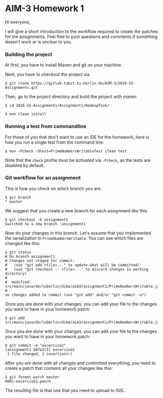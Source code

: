AIM-3 Homework 1
=========================

Hi everyone,

I will give a short introduction to the workflow required to create the patches for the assignments. Feel free to post questions and comments if something doesn't work or is unclear to you.

### Building the project

At first, you have to install Maven and git on your machine.

Next, you have to checkout the project via

`$ git clone https://gitlab.tubit.tu-berlin.de/AIM-3/2016-SS-Assignments.git`


Then, go to the project directory and build the project with maven

`$ cd 2016-SS-Assignments/Assignment1/HadoopTask/`

`$ mvn clean install`


### Running a test from commandline

For those of you that don't want to use an IDE for the homework, here is how you run a single test from the command line:

`$ mvn -Pcheck -Dtest=PrimeNumbersWritableTest clean test`

Note that the `check` profile must be activated via `-Pcheck`, as the tests are disabled by default.


### Git workflow for an assignment

This is how you check on which branch you are:

    $ git branch
    * master

We suggest that you create a new branch for each assignment like this:

    $ git checkout -b assignment1
    Switched to a new branch 'assignment1'


Now do your changes in this branch. Let's assume that you implemented the serialization in `PrimeNumbersWritable`. You can see which files are changed like this:


    $ git status
    # On branch assignment1
    # Changes not staged for commit:
    #   (use "git add <file>..." to update what will be committed)
    #   (use "git checkout -- <file>..." to discard changes in working directory)
    #
    #  modified:   src/main/java/de/tuberlin/dima/aim3/assignment1/PrimeNumbersWritable.java
    #
    no changes added to commit (use "git add" and/or "git commit -a")

Once you are done with your changes, you can add your file to the changes you want to have in your homework patch:

    $ git add src/main/java/de/tuberlin/dima/aim3/assignment1/PrimeNumbersWritable.java

Once you are done with your changes, you can add your file to the changes you want to have in your homework patch:

    $ git commit -m "excercise2"
    [assignment1 b0fa2c5] excercise2
     1 file changed, 1 insertion(+)

After you are done with all changes and committed everything, you need to create a patch that contains all your changes like this:

    $ git format-patch master
    0001-excercise2.patch

The resulting file is that one that you need to upload to ISIS.
